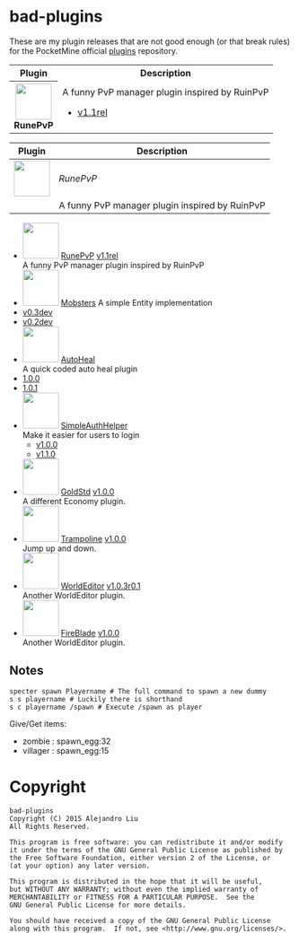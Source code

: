 # bad-plugins

These are my plugin releases that are not good enough (or that break
rules) for the PocketMine official
[plugins](http://plugins.pocketmine.net/) repository.

<table>
<tr><th>Plugin</th><th>Description</th></tr>
<tr>
  <th><img src="https://raw.githubusercontent.com/alejandroliu/bad-plugins/master/Media/Iron_Sword.png" style="width:64px;height:64px" width="64" height="64"/><br/>RunePvP</th>
  <td>
A funny PvP manager plugin inspired by RuinPvP

* [v1.1rel](https://github.com/alejandroliu/bad-plugins/tree/RunePvP-1.1rel/RunePvP)

</td>
</tr>
</table>



| Plugin | Description |
|--------|-------------|
|<img src="https://raw.githubusercontent.com/alejandroliu/bad-plugins/master/Media/Iron_Sword.png" style="width:64px;height:64px" width="64" height="64"/>| *RunePvP* |
| | A funny PvP manager plugin inspired by RuinPvP |


* <img src="https://raw.githubusercontent.com/alejandroliu/bad-plugins/master/Media/Iron_Sword.png" style="width:64px;height:64px" width="64" height="64"/>  [RunePvP](https://github.com/alejandroliu/bad-plugins/tree/master/RunePvP) [v1.1rel](https://github.com/alejandroliu/bad-plugins/tree/RunePvP-1.1rel/RunePvP)  
  A funny PvP manager plugin inspired by RuinPvP
*  <img src="https://raw.githubusercontent.com/alejandroliu/bad-plugins/master/Media/Mobsters-icon.png" style="width:64px;height:64px" width="64" height="64"/> [Mobsters](https://github.com/alejandroliu/bad-plugins/tree/master/Mobsters)
  A simple Entity implementation
  * [v0.3dev](https://github.com/alejandroliu/bad-plugins/tree/Mobsters-0.3dev/Mobsters)  
  * [v0.2dev](https://github.com/alejandroliu/bad-plugins/tree/Mobsters-0.2dev/Mobsters)  
*  <img src="https://raw.githubusercontent.com/alejandroliu/bad-plugins/master/Media/AutoHeal-icon.png" style="width:64px;height:64px" width="64" height="64"/> [AutoHeal](https://github.com/alejandroliu/bad-plugins/tree/master/AutoHeal)  
  A quick coded auto heal plugin
  * [1.0.0](https://github.com/alejandroliu/bad-plugins/tree/AutoHeal-1.0.0/AutoHeal)  
  * [1.0.1](https://github.com/alejandroliu/bad-plugins/tree/AutoHeal-1.0.1/AutoHeal)  
*  <img src="https://raw.githubusercontent.com/alejandroliu/bad-plugins/master/Media/helper-icon.png" style="width:64px;height:64px" width="64" height="64"/> [SimpleAuthHelper](https://github.com/alejandroliu/bad-plugins/tree/master/SimpleAuthHelper)  
  Make it easier for users to login
   * [v1.0.0](https://github.com/alejandroliu/bad-plugins/tree/SimpleAuthHelper-1.0.0/SimpleAuthHelper)  
   * [v1.1.0](https://github.com/alejandroliu/bad-plugins/tree/SimpleAuthHelper-1.1.0/SimpleAuthHelper)  
*  <img src="https://raw.githubusercontent.com/alejandroliu/bad-plugins/master/Media/GoldStd2-icon.png" style="width:64px;height:64px" width="64" height="64"/> [GoldStd](https://github.com/alejandroliu/bad-plugins/tree/master/GoldStd) [v1.0.0](https://github.com/alejandroliu/bad-plugins/tree/GoldStd-1.0.0/GoldStd)   
   A different Economy plugin.
*  <img src="https://raw.githubusercontent.com/alejandroliu/bad-plugins/master/Media/Trampoline-icon.png" style="width:64px;height:64px" width="64" height="64"/> [Trampoline](https://github.com/alejandroliu/bad-plugins/tree/master/Trampoline) [v1.0.0](https://github.com/alejandroliu/bad-plugins/tree/Trampoline-1.0.0/Trampoline)   
   Jump up and down.
*  <img src="https://raw.githubusercontent.com/alejandroliu/bad-plugins/master/Media/WorldEditor-icon.png" style="width:64px;height:64px" width="64" height="64"/> [WorldEditor](https://github.com/alejandroliu/bad-plugins/tree/master/WorldEditor) [v1.0.3r0.1](https://github.com/alejandroliu/bad-plugins/tree/WorldEditor-1.0.3r0.1/WorldEditor)   
   Another WorldEditor plugin.
*  <img src="https://raw.githubusercontent.com/alejandroliu/bad-plugins/master/Media/FireBlade-icon.png" style="width:64px;height:64px" width="64" height="64"/> [FireBlade](https://github.com/alejandroliu/bad-plugins/tree/master/FireBlade) [v1.0.0](https://github.com/alejandroliu/bad-plugins/tree/FireBlade-1.0.0/FireBlade)   
   Another WorldEditor plugin.






## Notes

	specter spawn Playername # The full command to spawn a new dummy
	s s playername # Luckily there is shorthand
	s c playername /spawn # Execute /spawn as player

Give/Get items:

* zombie : spawn_egg:32
* villager : spawn_egg:15

# Copyright

    bad-plugins
    Copyright (C) 2015 Alejandro Liu
    All Rights Reserved.

    This program is free software: you can redistribute it and/or modify
    it under the terms of the GNU General Public License as published by
    the Free Software Foundation, either version 2 of the License, or
    (at your option) any later version.

    This program is distributed in the hope that it will be useful,
    but WITHOUT ANY WARRANTY; without even the implied warranty of
    MERCHANTABILITY or FITNESS FOR A PARTICULAR PURPOSE.  See the
    GNU General Public License for more details.

    You should have received a copy of the GNU General Public License
    along with this program.  If not, see <http://www.gnu.org/licenses/>.
